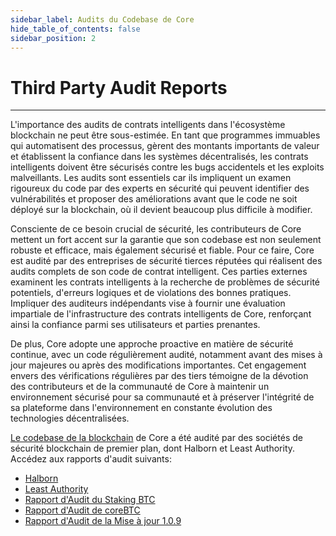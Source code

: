 ```yaml
---
sidebar_label: Audits du Codebase de Core
hide_table_of_contents: false
sidebar_position: 2
---
```


# Third Party Audit Reports

---

L'importance des audits de contrats intelligents dans l'écosystème blockchain ne peut être sous-estimée. En tant que programmes immuables qui automatisent des processus, gèrent des montants importants de valeur et établissent la confiance dans les systèmes décentralisés, les contrats intelligents doivent être sécurisés contre les bugs accidentels et les exploits malveillants. Les audits sont essentiels car ils impliquent un examen rigoureux du code par des experts en sécurité qui peuvent identifier des vulnérabilités et proposer des améliorations avant que le code ne soit déployé sur la blockchain, où il devient beaucoup plus difficile à modifier.

Consciente de ce besoin crucial de sécurité, les contributeurs de Core mettent un fort accent sur la garantie que son codebase est non seulement robuste et efficace, mais également sécurisé et fiable. Pour ce faire, Core est audité par des entreprises de sécurité tierces réputées qui réalisent des audits complets de son code de contrat intelligent. Ces parties externes examinent les contrats intelligents à la recherche de problèmes de sécurité potentiels, d'erreurs logiques et de violations des bonnes pratiques. Impliquer des auditeurs indépendants vise à fournir une évaluation impartiale de l'infrastructure des contrats intelligents de Core, renforçant ainsi la confiance parmi ses utilisateurs et parties prenantes.

De plus, Core adopte une approche proactive en matière de sécurité continue, avec un code régulièrement audité, notamment avant des mises à jour majeures ou après des modifications importantes. Cet engagement envers des vérifications régulières par des tiers témoigne de la dévotion des contributeurs et de la communauté de Core à maintenir un environnement sécurisé pour sa communauté et à préserver l'intégrité de sa plateforme dans l'environnement en constante évolution des technologies décentralisées.

[Le codebase de la blockchain](https://github.com/coredao-org) de Core a été audité par des sociétés de sécurité blockchain de premier plan, dont Halborn et Least Authority. Accédez aux rapports d'audit suivants:

- [Halborn](https://github.com/HalbornSecurity/PublicReports/blob/master/Solidity%20Smart%20Contract%20Audits/CoreDAO_Genesis_Smart_Contract_Security_Audit_Report_Halborn_Final.pdf)
- [Least Authority](https://leastauthority.com/blog/audits/audit-of-core-dao-layer-1-smart-contracts/)
- [Rapport d'Audit du Staking BTC](https://www.halborn.com/audits/coredao/btc-staking)
- [Rapport d'Audit de coreBTC](https://www.halborn.com/audits/coredao/corebtc)
- [Rapport d'Audit de la Mise à jour 1.0.9](https://www.halborn.com/audits/coredao/109-upgrade-release)
